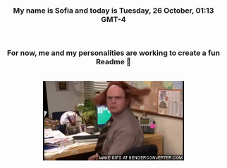 


<div align="center">
<h3 >My name is Sofia and today is Tuesday, 26 October, 01:13 GMT-4</h3><br>
<h3 >For now, me and my personalities are working to create a fun Readme 👋
</h3><br>
<img src='img/dwight.gif' alt='working...'/>
</div>
